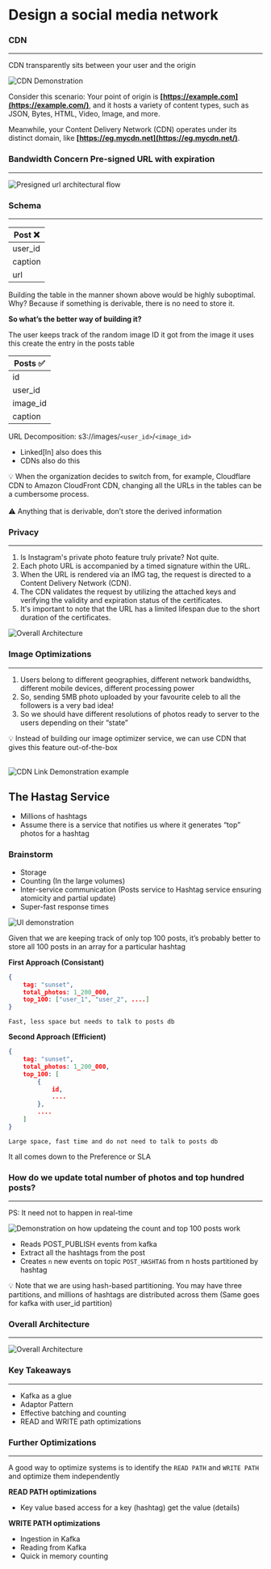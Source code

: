 # Design a social media network

### CDN

---

CDN transparently sits between your user and the origin

![CDN Demonstration](https://bharath-lakshman-kumar.s3.ap-south-1.amazonaws.com/Design+a+Social+Media+Network/cdn.png)

Consider this scenario: Your point of origin is **[https://example.com](https://example.com/)**, and it hosts a variety of content types, such as JSON, Bytes, HTML, Video, Image, and more.

Meanwhile, your Content Delivery Network (CDN) operates under its distinct domain, like **[https://eg.mycdn.net](https://eg.mycdn.net/)**.

### Bandwidth Concern Pre-signed URL with expiration

---

![Presigned url architectural flow](https://bharath-lakshman-kumar.s3.ap-south-1.amazonaws.com/Design+a+Social+Media+Network/presigned-url.png)

### Schema

---

| Post ❌ |
| ------- |
| user_id |
| caption |
| url     |

Building the table in the manner shown above would be highly suboptimal. Why? Because if something is derivable, there is no need to store it.

**So what’s the better way of building it?**

The user keeps track of the random image ID it got from the image it uses this create the entry in the posts table

| Posts ✅ |
| -------- |
| id       |
| user_id  |
| image_id |
| caption  |

URL Decomposition: s3://images/`<user_id>`/`<image_id>`

- Linked[In] also does this
- CDNs also do this

<aside>
💡 When the organization decides to switch from, for example, Cloudflare CDN to Amazon CloudFront CDN, changing all the URLs in the tables can be a cumbersome process.

</aside>
<br/>
<aside>
⚠️ Anything that is derivable, don’t store the derived information

</aside>

### Privacy

---

1. Is Instagram's private photo feature truly private? Not quite.
2. Each photo URL is accompanied by a timed signature within the URL.
3. When the URL is rendered via an IMG tag, the request is directed to a Content Delivery Network (CDN).
4. The CDN validates the request by utilizing the attached keys and verifying the validity and expiration status of the certificates.
5. It's important to note that the URL has a limited lifespan due to the short duration of the certificates.

![Overall Architecture](https://bharath-lakshman-kumar.s3.ap-south-1.amazonaws.com/Design+a+Social+Media+Network/overall-arch.png)

### Image Optimizations

---

1. Users belong to different geographies, different network bandwidths, different mobile devices, different processing power
2. So, sending 5MB photo uploaded by your favourite celeb to all the followers is a very bad idea!
3. So we should have different resolutions of photos ready to server to the users depending on their “state”

<aside>
💡 Instead of building our image optimizer service, we can use CDN that gives this feature out-of-the-box

</aside>
<br />

![CDN Link Demonstration example](https://bharath-lakshman-kumar.s3.ap-south-1.amazonaws.com/Design+a+Social+Media+Network/cdn-link-demonstration.png)

## The Hastag Service

- Millions of hashtags
- Assume there is a service that notifies us where it generates “top” photos for a hashtag

### Brainstorm

- Storage
- Counting (In the large volumes)
- Inter-service communication (Posts service to Hashtag service ensuring atomicity and partial update)
- Super-fast response times

![UI demonstration](https://bharath-lakshman-kumar.s3.ap-south-1.amazonaws.com/Design+a+Social+Media+Network/hastag_overview.png)

Given that we are keeping track of only top 100 posts, it’s probably better to store all 100 posts in an array for a particular hashtag

**First Approach (Consistant)**

```json
{
    tag: "sunset",
    total_photos: 1_200_000,
    top_100: ["user_1", "user_2", ....]
}
```

`Fast, less space but needs to talk to posts db`

**Second Approach (Efficient)**

```json
{
    tag: "sunset",
    total_photos: 1_200_000,
    top_100: [
        {
            id,
            ....
        },
        ....
    ]
}
```

`Large space, fast time and do not need to talk to posts db`

It all comes down to the Preference or SLA

### How do we update total number of photos and top hundred posts?

---

PS: It need not to happen in real-time

![Demonstration on how updateing the count and top 100 posts work](https://bharath-lakshman-kumar.s3.ap-south-1.amazonaws.com/Design+a+Social+Media+Network/update_count_and_posts.png)

- Reads POST_PUBLISH events from kafka
- Extract all the hashtags from the post
- Creates `n` new events on topic `POST_HASHTAG` from n hosts partitioned by hashtag

<aside>
💡 Note that we are using hash-based partitioning. You may have three partitions, and millions of hashtags are distributed across them (Same goes for kafka with user_id partition)

</aside>

### Overall Architecture

---

![Overall Architecture](https://bharath-lakshman-kumar.s3.ap-south-1.amazonaws.com/Design+a+Social+Media+Network/overall_arch.png)

### Key Takeaways

---

- Kafka as a glue
- Adaptor Pattern
- Effective batching and counting
- READ and WRITE path optimizations

### Further Optimizations

---

A good way to optimize systems is to identify the `READ PATH` and `WRITE PATH` and optimize them independently

**READ PATH optimizations**

- Key value based access for a key (hashtag) get the value (details)

**WRITE PATH optimizations**

- Ingestion in Kafka
- Reading from Kafka
- Quick in memory counting
